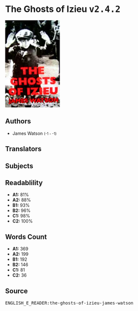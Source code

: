 # The Ghosts of Izieu <kbd>v2.4.2</kbd>

![](./cover.medium.jpg "")

## Authors


 - James Watson <small>(-1 - -1)</small>

## Translators



## Subjects



## Readablility


 - **A1:** 81%
 - **A2:** 88%
 - **B1:** 93%
 - **B2:** 96%
 - **C1:** 98%
 - **C2:** 100%

## Words Count


 - **A1:** 369
 - **A2:** 199
 - **B1:** 192
 - **B2:** 146
 - **C1:** 81
 - **C2:** 36

## Source


<kbd>ENGLISH_E_READER:the-ghosts-of-izieu-james-watson</kbd>
